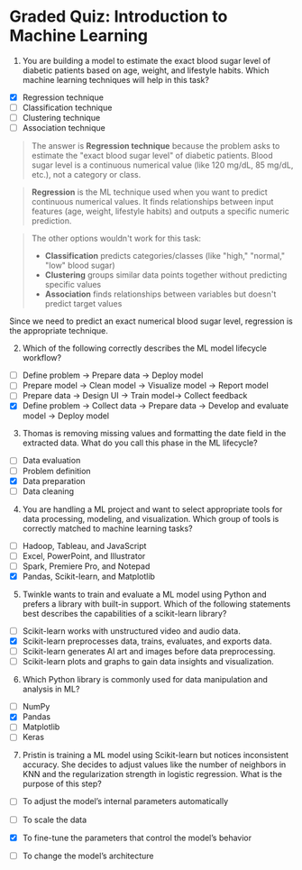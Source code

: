 # Graded Quiz: Introduction to Machine Learning

1. You are building a model to estimate the exact blood sugar level
  of diabetic patients based on age, weight, and lifestyle habits.
  Which machine learning techniques will help in this task?
- [x] Regression technique
- [ ] Classification technique 
- [ ] Clustering technique 
- [ ] Association technique

> The answer is **Regression technique** because the problem asks
to estimate the "exact blood sugar level" of diabetic patients.
Blood sugar level is a continuous numerical value
(like 120 mg/dL, 85 mg/dL, etc.), not a category or class.

> **Regression** is the ML technique used when you want to predict
continuous numerical values. It finds relationships between input features
(age, weight, lifestyle habits) and outputs a specific numeric prediction.

> The other options wouldn't work for this task:
> - **Classification** predicts categories/classes (like "high," "normal,"
  "low" blood sugar)
> - **Clustering** groups similar data points together without
  predicting specific values
> - **Association** finds relationships between variables
  but doesn't predict target values

Since we need to predict an exact numerical blood sugar level, regression is the appropriate technique.

2. Which of the following correctly describes the ML model lifecycle workflow?
- [ ] Define problem → Prepare data → Deploy model
- [ ] Prepare model → Clean model → Visualize model → Report model
- [ ] Prepare data → Design UI → Train model→ Collect feedback
- [x] Define problem → Collect data → Prepare data → Develop and evaluate model → Deploy model

3. Thomas is removing missing values and formatting the date field in the
  extracted data. What do you call this phase in the ML lifecycle?
- [ ] Data evaluation
- [ ] Problem definition
- [x] Data preparation
- [ ] Data cleaning

4. You are handling a ML project and want to select appropriate tools
  for data processing, modeling, and visualization. Which group of tools
  is correctly matched to machine learning tasks?
- [ ] Hadoop, Tableau, and JavaScript 
- [ ] Excel, PowerPoint, and Illustrator
- [ ] Spark, Premiere Pro, and Notepad 
- [x] Pandas, Scikit-learn, and Matplotlib 

5. Twinkle wants to train and evaluate a ML model using Python and prefers
  a library with built-in support. Which of the following statements
  best describes the capabilities of a scikit-learn library?
- [ ] Scikit-learn works with unstructured video and audio data.
- [x] Scikit-learn preprocesses data, trains, evaluates, and exports data.
- [ ] Scikit-learn generates AI art and images before data preprocessing.
- [ ] Scikit-learn plots and graphs to gain data insights and visualization.

6. Which Python library is commonly used for data manipulation and analysis in ML? 
- [ ] NumPy 
- [x] Pandas 
- [ ] Matplotlib 
- [ ] Keras 

7. Pristin is training a ML model using Scikit-learn but notices inconsistent accuracy.
  She decides to adjust values like the number of neighbors in KNN
  and the regularization strength in logistic regression.
  What is the purpose of this step?
- [ ] To adjust the model’s internal parameters automatically 
- [ ] To scale the data 
- [x] To fine-tune the parameters that control the model’s behavior 
- [ ] To change the model’s architecture 

